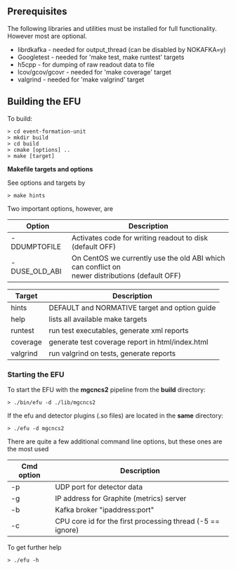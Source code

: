 ## Prerequisites
The following libraries and utilities must be installed for full functionality.
However most are optional.

* librdkafka - needed for output_thread (can be disabled by NOKAFKA=y)
* Googletest - needed for 'make test, make runtest' targets
* h5cpp - for dumping of raw readout data to file
* lcov/gcov/gcovr - needed for 'make coverage' target
* valgrind - needed for 'make valgrind' target


## Building the EFU

To build:

    > cd event-formation-unit
    > mkdir build
    > cd build
    > cmake [options] ..
    > make [target]


__Makefile targets and options__

See options and targets by

    > make hints

Two important options, however, are

Option                | Description
-------------         | -------------
-DDUMPTOFILE          | Activates code for writing readout to disk (default OFF)
-DUSE_OLD_ABI         | On CentOS we currently use the old ABI which can conflict on <br> newer distributions (default OFF)


Target                | Description
-------------         | -------------
hints                 | DEFAULT and NORMATIVE target and option guide
help                  | lists all available make targets
runtest               | run test executables, generate xml reports
coverage              | generate test coverage report in html/index.html
valgrind              | run valgrind on tests, generate reports


### Starting the EFU

To start the EFU with the __mgcncs2__ pipeline from the __build__ directory:

`> ./bin/efu -d ./lib/mgcncs2`

If the efu and detector plugins (.so files) are located in the __same__ directory:

`> ./efu -d mgcncs2`

There are quite a few additional command line options, but these ones are
the most used

Cmd option          | Description
-------------       | -------------
-p                  | UDP port for detector data
-g                  | IP address for Graphite (metrics) server
-b                  | Kafka broker "ipaddress:port"
-c                  | CPU core id for the first processing thread (-5 == ignore)

To get further help

`> ./efu -h`
